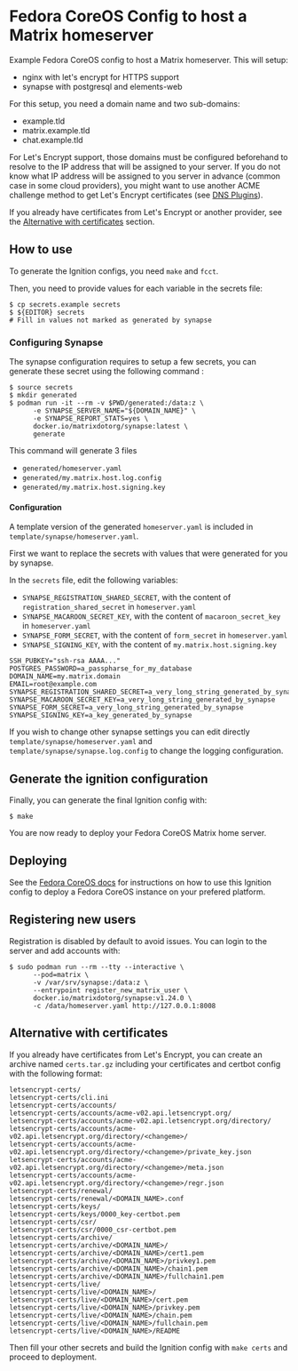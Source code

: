 # Fedora CoreOS Config to host a Matrix homeserver

Example Fedora CoreOS config to host a Matrix homeserver. This will setup:
  * nginx with let's encrypt for HTTPS support
  * synapse with postgresql and elements-web

For this setup, you need a domain name and two sub-domains:
  * example.tld
  * matrix.example.tld
  * chat.example.tld

For Let's Encrypt support, those domains must be configured beforehand to
resolve to the IP address that will be assigned to your server. If you do not
know what IP address will be assigned to you server in advance (common case in
some cloud providers), you might want to use another ACME challenge method to
get Let's Encrypt certificates (see [DNS Plugins][plugins]).

If you already have certificates from Let's Encrypt or another provider, see
the [Alternative with certificates](#alternative-with-certificates) section.


## How to use

To generate the Ignition configs, you need `make` and `fcct`.

Then, you need to provide values for each variable in the secrets file:

```
$ cp secrets.example secrets
$ ${EDITOR} secrets
# Fill in values not marked as generated by synapse
```

### Configuring Synapse

The synapse configuration requires to setup a few secrets, you can generate these secret using
the following command :

```
$ source secrets
$ mkdir generated
$ podman run -it --rm -v $PWD/generated:/data:z \
      -e SYNAPSE_SERVER_NAME="${DOMAIN_NAME}" \
      -e SYNAPSE_REPORT_STATS=yes \
      docker.io/matrixdotorg/synapse:latest \
      generate
```
This command will generate 3 files

- `generated/homeserver.yaml`
- `generated/my.matrix.host.log.config`
- `generated/my.matrix.host.signing.key`

#### Configuration

A template version of the generated `homeserver.yaml` is included in
`template/synapse/homeserver.yaml`.

First we want to replace the secrets with values that were generated for you by
synapse.

In the `secrets` file, edit the following variables:

- `SYNAPSE_REGISTRATION_SHARED_SECRET`, with the content of
  `registration_shared_secret` in `homeserver.yaml`
- `SYNAPSE_MACAROON_SECRET_KEY`, with the content of `macaroon_secret_key` in
  `homeserver.yaml`
- `SYNAPSE_FORM_SECRET`, with the content of `form_secret` in `homeserver.yaml`
- `SYNAPSE_SIGNING_KEY`, with the content of `my.matrix.host.signing.key`

```
SSH_PUBKEY="ssh-rsa AAAA..."
POSTGRES_PASSWORD=a_passpharse_for_my_database
DOMAIN_NAME=my.matrix.domain
EMAIL=root@example.com
SYNAPSE_REGISTRATION_SHARED_SECRET=a_very_long_string_generated_by_synapse
SYNAPSE_MACAROON_SECRET_KEY=a_very_long_string_generated_by_synapse
SYNAPSE_FORM_SECRET=a_very_long_string_generated_by_synapse
SYNAPSE_SIGNING_KEY=a_key_generated_by_synapse
```

If you wish to change other synapse settings you can edit directly
`template/synapse/homeserver.yaml` and `template/synapse/synapse.log.config` to
change the logging configuration.

## Generate the ignition configuration

Finally, you can generate the final Ignition config with:

```
$ make
```

You are now ready to deploy your Fedora CoreOS Matrix home server.

## Deploying

See the [Fedora CoreOS docs][deploy] for instructions on how to use this
Ignition config to deploy a Fedora CoreOS instance on your prefered platform.

## Registering new users

Registration is disabled by default to avoid issues. You can login to the
server and add accounts with:

```
$ sudo podman run --rm --tty --interactive \
      --pod=matrix \
      -v /var/srv/synapse:/data:z \
      --entrypoint register_new_matrix_user \
      docker.io/matrixdotorg/synapse:v1.24.0 \
      -c /data/homeserver.yaml http://127.0.0.1:8008
```

## Alternative with certificates

If you already have certificates from Let's Encrypt, you can create an archive
named `certs.tar.gz` including your certificates and certbot config with the
following format:

```
letsencrypt-certs/
letsencrypt-certs/cli.ini
letsencrypt-certs/accounts/
letsencrypt-certs/accounts/acme-v02.api.letsencrypt.org/
letsencrypt-certs/accounts/acme-v02.api.letsencrypt.org/directory/
letsencrypt-certs/accounts/acme-v02.api.letsencrypt.org/directory/<changeme>/
letsencrypt-certs/accounts/acme-v02.api.letsencrypt.org/directory/<changeme>/private_key.json
letsencrypt-certs/accounts/acme-v02.api.letsencrypt.org/directory/<changeme>/meta.json
letsencrypt-certs/accounts/acme-v02.api.letsencrypt.org/directory/<changeme>/regr.json
letsencrypt-certs/renewal/
letsencrypt-certs/renewal/<DOMAIN_NAME>.conf
letsencrypt-certs/keys/
letsencrypt-certs/keys/0000_key-certbot.pem
letsencrypt-certs/csr/
letsencrypt-certs/csr/0000_csr-certbot.pem
letsencrypt-certs/archive/
letsencrypt-certs/archive/<DOMAIN_NAME>/
letsencrypt-certs/archive/<DOMAIN_NAME>/cert1.pem
letsencrypt-certs/archive/<DOMAIN_NAME>/privkey1.pem
letsencrypt-certs/archive/<DOMAIN_NAME>/chain1.pem
letsencrypt-certs/archive/<DOMAIN_NAME>/fullchain1.pem
letsencrypt-certs/live/
letsencrypt-certs/live/<DOMAIN_NAME>/
letsencrypt-certs/live/<DOMAIN_NAME>/cert.pem
letsencrypt-certs/live/<DOMAIN_NAME>/privkey.pem
letsencrypt-certs/live/<DOMAIN_NAME>/chain.pem
letsencrypt-certs/live/<DOMAIN_NAME>/fullchain.pem
letsencrypt-certs/live/<DOMAIN_NAME>/README
```

Then fill your other secrets and build the Ignition config with `make certs`
and proceed to deployment.

[deploy]: https://docs.fedoraproject.org/en-US/fedora-coreos/getting-started/
[plugins]: https://certbot.eff.org/docs/using.html#dns-plugins
